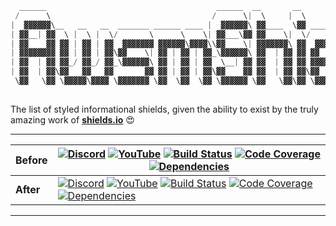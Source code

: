 ```python
  ______                                      ______  __       __          __       __          
 /      \                                    /      \|  \     |  \        |  \     |  \         
|  ▓▓▓▓▓▓\__   __   __  _______ ______ ____ |  ▓▓▓▓▓▓\ ▓▓____  \▓▓ ______ | ▓▓ ____| ▓▓ _______ 
| ▓▓__| ▓▓  \ |  \ |  \/       \      \    \| ▓▓___\▓▓ ▓▓    \|  \/      \| ▓▓/      ▓▓/       \
| ▓▓    ▓▓ ▓▓ | ▓▓ | ▓▓  ▓▓▓▓▓▓▓ ▓▓▓▓▓▓\▓▓▓▓\\▓▓    \| ▓▓▓▓▓▓▓\ ▓▓  ▓▓▓▓▓▓\ ▓▓  ▓▓▓▓▓▓▓  ▓▓▓▓▓▓▓
| ▓▓▓▓▓▓▓▓ ▓▓ | ▓▓ | ▓▓\▓▓    \| ▓▓ | ▓▓ | ▓▓_\▓▓▓▓▓▓\ ▓▓  | ▓▓ ▓▓ ▓▓    ▓▓ ▓▓ ▓▓  | ▓▓\▓▓    \ 
| ▓▓  | ▓▓ ▓▓_/ ▓▓_/ ▓▓_\▓▓▓▓▓▓\ ▓▓ | ▓▓ | ▓▓  \__| ▓▓ ▓▓  | ▓▓ ▓▓ ▓▓▓▓▓▓▓▓ ▓▓ ▓▓__| ▓▓_\▓▓▓▓▓▓\
| ▓▓  | ▓▓\▓▓   ▓▓   ▓▓       ▓▓ ▓▓ | ▓▓ | ▓▓\▓▓    ▓▓ ▓▓  | ▓▓ ▓▓\▓▓     \ ▓▓\▓▓    ▓▓       ▓▓
 \▓▓   \▓▓ \▓▓▓▓▓\▓▓▓▓ \▓▓▓▓▓▓▓ \▓▓  \▓▓  \▓▓ \▓▓▓▓▓▓ \▓▓   \▓▓\▓▓ \▓▓▓▓▓▓▓\▓▓ \▓▓▓▓▓▓▓\▓▓▓▓▓▓▓ 
                                                                                                
```
The list of styled informational shields, given the ability to exist by the truly amazing work of [**shields.io**](https://shields.io) :heart_eyes:

---

|**Before**|[![Discord](https://img.shields.io/discord/596817243317207105)]() [![YouTube](https://img.shields.io/youtube/likes/Dl-ekLb4quE?style=social)]() [![Build Status](https://travis-ci.com/a-maliarov/amazoncaptcha.svg?branch=master)]() [![Code Coverage](https://img.shields.io/codecov/c/gh/a-maliarov/amazoncaptcha)]() [![Dependencies](https://img.shields.io/requires/github/a-maliarov/amazoncaptcha)]()|
|---|---|
|**After**|[![Discord](https://img.shields.io/discord/596817243317207105?label=Discord&logo=discord&logoColor=ffffff&labelColor=7289DA&color=2c2f33)]() [![YouTube](https://img.shields.io/youtube/likes/Dl-ekLb4quE?label=Likes&logo=youtube&logoColor=ffffff&labelColor=FF0000&color=282828&style=flat)]() [![Build Status](https://img.shields.io/travis/a-maliarov/amazoncaptcha?branch=master&label=Travis%20CI&logo=Travis%20CI&logoColor=ffffff&labelColor=2782f7)]() [![Code Coverage](https://img.shields.io/codecov/c/gh/a-maliarov/amazoncaptcha?label=Codecov&logo=Codecov&logoColor=ffffff&labelColor=F01F7A)]() [![Dependencies](https://img.shields.io/requires/github/a-maliarov/amazoncaptcha?label=Requirements&logoColor=ffffff&labelColor=282828)]()|

---
